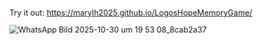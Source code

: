 Try it out:
https://marylh2025.github.io/LogosHopeMemoryGame/

![WhatsApp Bild 2025-10-30 um 19 53 08_8cab2a37](https://github.com/user-attachments/assets/920074bb-2ae0-492e-8381-cd80ccceba52)

